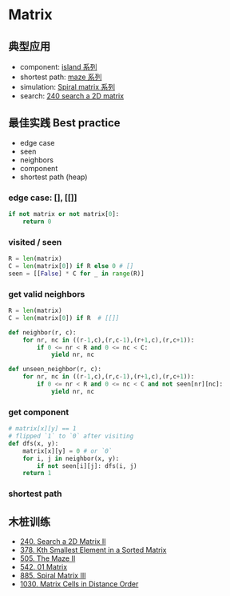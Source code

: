 # Matrix

## 典型应用

- component: [island 系列](https://leetcode.com/problems/number-of-islands/)
- shortest path: [maze 系列](https://leetcode.com/problems/the-maze/) 
- simulation: [Spiral matrix 系列](https://leetcode.com/problems/spiral-matrix-iii/)
- search: [240 search a 2D matrix](https://leetcode.com/problems/search-a-2d-matrix-ii/)

## 最佳实践 Best practice 

- edge case 
- seen
- neighbors
- component
- shortest path (heap)


### edge case: [], [[]]

``` python 
if not matrix or not matrix[0]:
	return 0
```

### visited / seen

``` python
R = len(matrix)
C = len(matrix[0]) if R else 0 # []
seen = [[False] * C for _ in range(R)]
```

### get valid neighbors

``` python 
R = len(matrix)
C = len(matrix[0]) if R  # [[]]

def neighbor(r, c): 
	for nr, nc in ((r-1,c),(r,c-1),(r+1,c),(r,c+1)):
	    if 0 <= nr < R and 0 <= nc < C:
	        yield nr, nc

def unseen_neighbor(r, c): 
	for nr, nc in ((r-1,c),(r,c-1),(r+1,c),(r,c+1)):
	    if 0 <= nr < R and 0 <= nc < C and not seen[nr][nc]:
	        yield nr, nc    
```

### get component 

``` python
# matrix[x][y] == 1
# flipped `1` to `0` after visiting
def dfs(x, y):
	matrix[x][y] = 0 # or `0`
	for i, j in neighbor(x, y):
		if not seen[i][j]: dfs(i, j)
	return 1 
```

### shortest path 



## 木桩训练

- [240. Search a 2D Matrix II](https://leetcode.com/problems/search-a-2d-matrix-ii/)
- [378. Kth Smallest Element in a Sorted Matrix](https://leetcode.com/problems/kth-smallest-element-in-a-sorted-matrix/)
- [505. The Maze II](https://leetcode.com/problems/the-maze-ii/)
- [542. 01 Matrix](https://leetcode.com/problems/01-matrix/)
- [885. Spiral Matrix III](https://leetcode.com/problems/spiral-matrix-iii/)
- [1030. Matrix Cells in Distance Order](https://leetcode.com/problems/matrix-cells-in-distance-order/)
